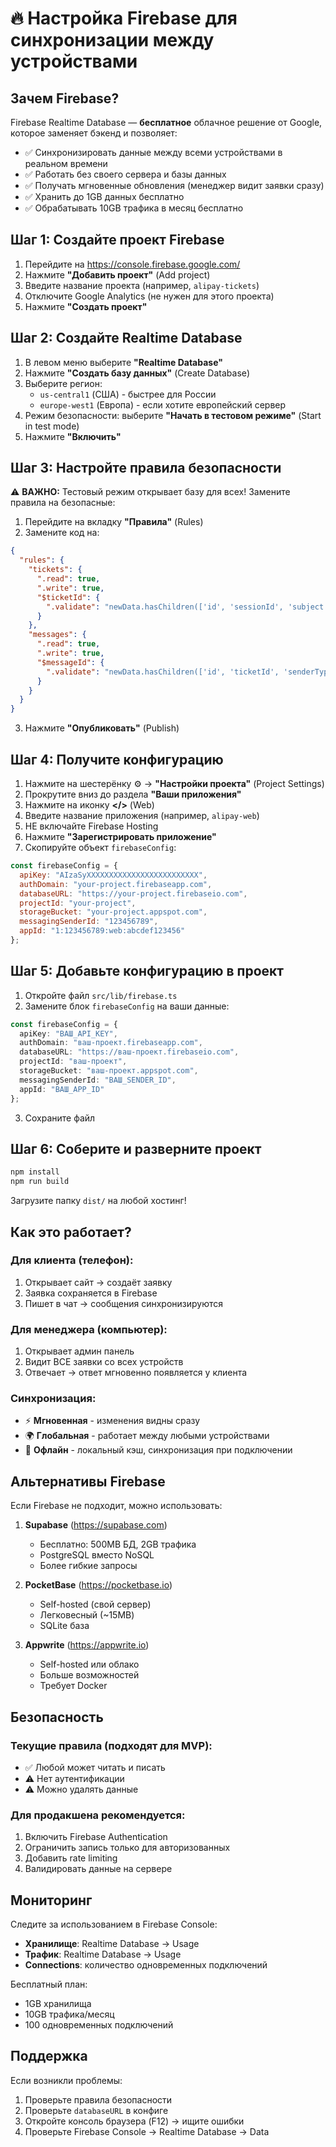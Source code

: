 # 🔥 Настройка Firebase для синхронизации между устройствами

## Зачем Firebase?

Firebase Realtime Database — **бесплатное** облачное решение от Google, которое заменяет бэкенд и позволяет:
- ✅ Синхронизировать данные между всеми устройствами в реальном времени
- ✅ Работать без своего сервера и базы данных
- ✅ Получать мгновенные обновления (менеджер видит заявки сразу)
- ✅ Хранить до 1GB данных бесплатно
- ✅ Обрабатывать 10GB трафика в месяц бесплатно

## Шаг 1: Создайте проект Firebase

1. Перейдите на https://console.firebase.google.com/
2. Нажмите **"Добавить проект"** (Add project)
3. Введите название проекта (например, `alipay-tickets`)
4. Отключите Google Analytics (не нужен для этого проекта)
5. Нажмите **"Создать проект"**

## Шаг 2: Создайте Realtime Database

1. В левом меню выберите **"Realtime Database"**
2. Нажмите **"Создать базу данных"** (Create Database)
3. Выберите регион:
   - `us-central1` (США) - быстрее для России
   - `europe-west1` (Европа) - если хотите европейский сервер
4. Режим безопасности: выберите **"Начать в тестовом режиме"** (Start in test mode)
5. Нажмите **"Включить"**

## Шаг 3: Настройте правила безопасности

⚠️ **ВАЖНО:** Тестовый режим открывает базу для всех! Замените правила на безопасные:

1. Перейдите на вкладку **"Правила"** (Rules)
2. Замените код на:

```json
{
  "rules": {
    "tickets": {
      ".read": true,
      ".write": true,
      "$ticketId": {
        ".validate": "newData.hasChildren(['id', 'sessionId', 'subject', 'status', 'createdAt'])"
      }
    },
    "messages": {
      ".read": true,
      ".write": true,
      "$messageId": {
        ".validate": "newData.hasChildren(['id', 'ticketId', 'senderType', 'message', 'createdAt'])"
      }
    }
  }
}
```

3. Нажмите **"Опубликовать"** (Publish)

## Шаг 4: Получите конфигурацию

1. Нажмите на шестерёнку ⚙️ → **"Настройки проекта"** (Project Settings)
2. Прокрутите вниз до раздела **"Ваши приложения"**
3. Нажмите на иконку **</>** (Web)
4. Введите название приложения (например, `alipay-web`)
5. НЕ включайте Firebase Hosting
6. Нажмите **"Зарегистрировать приложение"**
7. Скопируйте объект `firebaseConfig`:

```javascript
const firebaseConfig = {
  apiKey: "AIzaSyXXXXXXXXXXXXXXXXXXXXXXXXX",
  authDomain: "your-project.firebaseapp.com",
  databaseURL: "https://your-project.firebaseio.com",
  projectId: "your-project",
  storageBucket: "your-project.appspot.com",
  messagingSenderId: "123456789",
  appId: "1:123456789:web:abcdef123456"
};
```

## Шаг 5: Добавьте конфигурацию в проект

1. Откройте файл `src/lib/firebase.ts`
2. Замените блок `firebaseConfig` на ваши данные:

```typescript
const firebaseConfig = {
  apiKey: "ВАШ_API_KEY",
  authDomain: "ваш-проект.firebaseapp.com",
  databaseURL: "https://ваш-проект.firebaseio.com",
  projectId: "ваш-проект",
  storageBucket: "ваш-проект.appspot.com",
  messagingSenderId: "ВАШ_SENDER_ID",
  appId: "ВАШ_APP_ID"
};
```

3. Сохраните файл

## Шаг 6: Соберите и разверните проект

```bash
npm install
npm run build
```

Загрузите папку `dist/` на любой хостинг!

## Как это работает?

### Для клиента (телефон):
1. Открывает сайт → создаёт заявку
2. Заявка сохраняется в Firebase
3. Пишет в чат → сообщения синхронизируются

### Для менеджера (компьютер):
1. Открывает админ панель
2. Видит ВСЕ заявки со всех устройств
3. Отвечает → ответ мгновенно появляется у клиента

### Синхронизация:
- ⚡ **Мгновенная** - изменения видны сразу
- 🌍 **Глобальная** - работает между любыми устройствами
- 📱 **Офлайн** - локальный кэш, синхронизация при подключении

## Альтернативы Firebase

Если Firebase не подходит, можно использовать:

1. **Supabase** (https://supabase.com)
   - Бесплатно: 500MB БД, 2GB трафика
   - PostgreSQL вместо NoSQL
   - Более гибкие запросы

2. **PocketBase** (https://pocketbase.io)
   - Self-hosted (свой сервер)
   - Легковесный (~15MB)
   - SQLite база

3. **Appwrite** (https://appwrite.io)
   - Self-hosted или облако
   - Больше возможностей
   - Требует Docker

## Безопасность

### Текущие правила (подходят для MVP):
- ✅ Любой может читать и писать
- ⚠️ Нет аутентификации
- ⚠️ Можно удалять данные

### Для продакшена рекомендуется:
1. Включить Firebase Authentication
2. Ограничить запись только для авторизованных
3. Добавить rate limiting
4. Валидировать данные на сервере

## Мониторинг

Следите за использованием в Firebase Console:
- **Хранилище**: Realtime Database → Usage
- **Трафик**: Realtime Database → Usage
- **Connections**: количество одновременных подключений

Бесплатный план:
- 1GB хранилища
- 10GB трафика/месяц
- 100 одновременных подключений

## Поддержка

Если возникли проблемы:
1. Проверьте правила безопасности
2. Проверьте `databaseURL` в конфиге
3. Откройте консоль браузера (F12) → ищите ошибки
4. Проверьте Firebase Console → Realtime Database → Data
